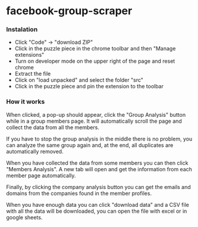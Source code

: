 # facebook-group-scraper

### Instalation
- Click "Code" -> "download ZIP"
- Click in the puzzle piece in the chrome toolbar and then "Manage extensions"
- Turn on developer mode on the upper right of the page and reset chrome
- Extract the file
- Click on "load unpacked" and select the folder "src"
- Click in the puzzle piece and pin the extension to the toolbar

### How it works

When clicked, a pop-up should appear, click the "Group Analysis" button while
in a group members page.
It will automatically scroll the page and collect the data from all the
members.

If you have to stop the group analysis in the middle there is no problem, you
can analyze the same group again and, at the end, all duplicates
are automatically removed.

When you have collected the data from some members you can then click "Members
Analysis". A new tab will open and get the information from each member
page automatically.

Finally, by clicking the company analysis button you can get the emails and domains from the companies found in the member profiles.

When you have enough data you can click "download data" and a CSV file with
all the data will be downloaded, you can open the file with excel or in google
sheets.
